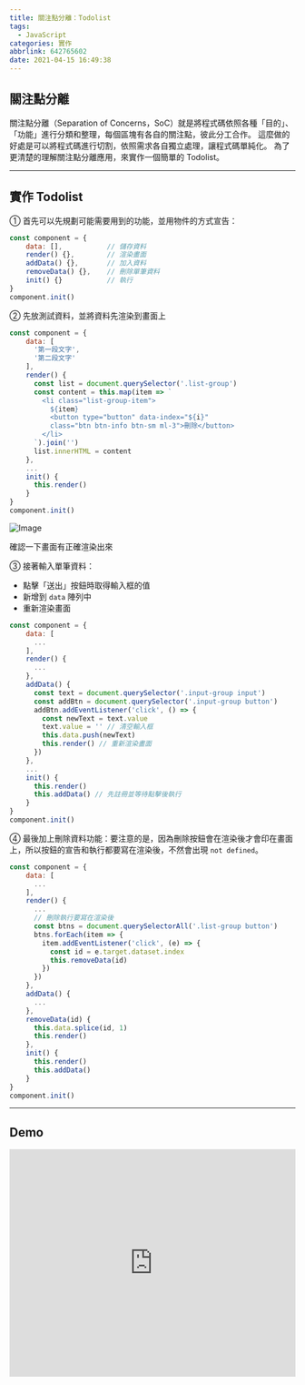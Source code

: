 ```yaml
---
title: 關注點分離：Todolist
tags:
  - JavaScript
categories: 實作
abbrlink: 642765602
date: 2021-04-15 16:49:38
---
```



## 關注點分離
關注點分離（Separation of Concerns，SoC）就是將程式碼依照各種「目的」、「功能」進行分類和整理，每個區塊有各自的關注點，彼此分工合作。
這麼做的好處是可以將程式碼進行切割，依照需求各自獨立處理，讓程式碼單純化。
為了更清楚的理解關注點分離應用，來實作一個簡單的 Todolist。
<!--more-->

---

## 實作 Todolist
① 首先可以先規劃可能需要用到的功能，並用物件的方式宣告：
```javascript
const component = {
    data: [],           // 儲存資料
    render() {},        // 渲染畫面
    addData() {},       // 加入資料
    removeData() {},    // 刪除單筆資料
    init() {}           // 執行
}
component.init()
```

② 先放測試資料，並將資料先渲染到畫面上
```javascript
const component = {
    data: [
      '第一段文字',
      '第二段文字'
    ],
    render() {
      const list = document.querySelector('.list-group')
      const content = this.map(item => `
        <li class="list-group-item">
          ${item}
          <button type="button" data-index="${i}"
          class="btn btn-info btn-sm ml-3">刪除</button>
        </li>
      `).join('')
      list.innerHTML = content
    },
    ...
    init() {
      this.render()
    }
}
component.init()
```

![Image](https://i.imgur.com/DCkpQbr.png?60)
<p class="desc">確認一下畫面有正確渲染出來</p>

③ 接著輸入單筆資料：
* 點擊「送出」按鈕時取得輸入框的值
* 新增到 `data` 陣列中
* 重新渲染畫面

```javascript
const component = {
    data: [
      ...
    ],
    render() {
      ...
    },
    addData() {
      const text = document.querySelector('.input-group input')
      const addBtn = document.querySelector('.input-group button')
      addBtn.addEventListener('click', () => {
        const newText = text.value
        text.value = '' // 清空輸入框
        this.data.push(newText)
        this.render() // 重新渲染畫面
      })
    },
    ...
    init() {
      this.render()
      this.addData() // 先註冊並等待點擊後執行
    }
}
component.init()
```

④ 最後加上刪除資料功能：要注意的是，因為刪除按鈕會在渲染後才會印在畫面上，所以按鈕的宣告和執行都要寫在渲染後，不然會出現 `not defined`。
```javascript
const component = {
    data: [
      ...
    ],
    render() {
      ...
      // 刪除執行要寫在渲染後
      const btns = document.querySelectorAll('.list-group button')
      btns.forEach(item => {
        item.addEventListener('click', (e) => {
          const id = e.target.dataset.index
          this.removeData(id)
        })
      })
    },
    addData() {
      ...
    },
    removeData(id) {
      this.data.splice(id, 1)
      this.render()
    },
    init() {
      this.render()
      this.addData()
    }
}
component.init()
```
---

## Demo
<iframe height="400" style="width: 100%;" scrolling="no" title="關注點分離：Todolist" src="https://codepen.io/ericadu/embed/XWpqwQr?height=400&theme-id=dark&default-tab=js,result" frameborder="no" loading="lazy" allowtransparency="true" allowfullscreen="true">
  See the Pen <a href='https://codepen.io/ericadu/pen/XWpqwQr'>關注點分離：Todolist</a> by Erica
  (<a href='https://codepen.io/ericadu'>@ericadu</a>) on <a href='https://codepen.io'>CodePen</a>.
</iframe>